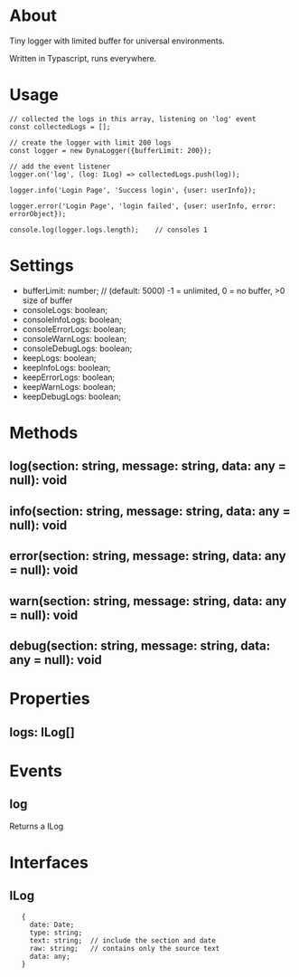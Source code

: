 # About 

Tiny logger with limited buffer for universal environments.

Written in Typascript, runs everywhere.

# Usage

``` 
// collected the logs in this array, listening on 'log' event
const collectedLogs = [];

// create the logger with limit 200 logs
const logger = new DynaLogger({bufferLimit: 200});

// add the event listener
logger.on('log', (log: ILog) => collectedLogs.push(log));

logger.info('Login Page', 'Success login', {user: userInfo});

logger.error('Login Page', 'login failed', {user: userInfo, error: errorObject});

console.log(logger.logs.length); 	// consoles 1

``` 

# Settings 

- bufferLimit: number;			// (default: 5000) -1 = unlimited, 0 = no buffer, >0 size of buffer
- consoleLogs: boolean;
- consoleInfoLogs: boolean;
- consoleErrorLogs: boolean;
- consoleWarnLogs: boolean;
- consoleDebugLogs: boolean;
- keepLogs: boolean;
- keepInfoLogs: boolean;
- keepErrorLogs: boolean;
- keepWarnLogs: boolean;
- keepDebugLogs: boolean;
  
# Methods

## log(section: string, message: string, data: any = null): void
## info(section: string, message: string, data: any = null): void
## error(section: string, message: string, data: any = null): void
## warn(section: string, message: string, data: any = null): void
## debug(section: string, message: string, data: any = null): void

# Properties

## logs: ILog[]

# Events

## log

Returns a ILog

# Interfaces

## ILog
``` 
   {
     date: Date;
     type: string;
     text: string;  // include the section and date	
     raw: string;	// contains only the source text
     data: any;
   }
``` 
